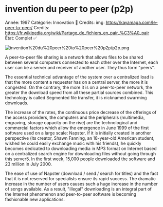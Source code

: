 # invention du peer to peer (p2p)

Année: 1997
Catégorie: Innovation 🎢
Credits: img: https://kayamaga.com/le-peer-to-peer/
Credits: https://fr.wikipedia.org/wiki/Partage_de_fichiers_en_pair_%C3%A0_pair
État: Complet ✅

![invention%20du%20peer%20to%20peer%20p2p/p2p.png](invention%20du%20peer%20to%20peer%20p2p/p2p.png)

A peer-to-peer file sharing is a network that allows files to be shared between several computers connected to each other over the Internet, each user can be a server and receiver of another user. They thus form "peers".

The essential technical advantage of the system over a centralized load is that the more content a requester has on a central server, the more it is congested. On the contrary, the more it is on a peer-to-peer network, the greater the download speed from all these partial sources combined. This technology is called Segmented file transfer, it is nicknamed swarming downloads.

The increase of the rates, the continuous price decrease of the offerings of the access providers, the computers and the peripherals (multimedia, engraving, storage capacity on the rise) are the technological and commercial factors which allow the emergence in June 1999 of the first software used on a large scale: Napster. If it is initially created in another perspective (its creator, Shawn Fanning, an 18-year-old American student, wished he could easily exchange music with his friends), he quickly becomes dedicated to downloading media in MP3 format on Internet based on a centralized search engine for downloading files without going through this server5. In the first week, 15,000 people downloaded the software and 23 million in July 2000.

The ease of use of Napster (download / send / search for titles) and the fact that it is not reserved for specialists ensure its rapid success. The dramatic increase in the number of users causes such a huge increase in the number of songs available. As a result, "illegal" downloading is an integral part of the Internet phenomenon and peer-to-peer software is becoming fashionable new applications.